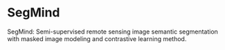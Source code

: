 # SegMind
SegMind: Semi-supervised remote sensing image semantic segmentation with masked image modeling and contrastive learning method.  

